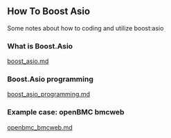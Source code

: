 ## How To Boost Asio
Some notes about how to coding and utilize boost:asio

### What is Boost.Asio
[boost_asio.md](boost_asio.md)

### Boost.Asio programming
[boost_asio_programming.md](boost_asio_programming.md)

### Example case: openBMC bmcweb
[openbmc_bmcweb.md](openbmc_bmcweb.md)
